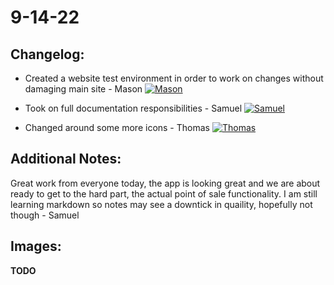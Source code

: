 # 9-14-22

## Changelog:

- Created a website test environment in order to work on changes without damaging main site - Mason [![Mason](https://img.shields.io/github/followers/MasonT8198?style=social)](https://github.com/MasonT8198)

- Took on full documentation responsibilities - Samuel [![Samuel](https://img.shields.io/github/followers/bigManSamm?style=social)](https://github.com/bigManSamm)

- Changed around some more icons - Thomas [![Thomas](https://img.shields.io/github/followers/ro-bot1?style=social)](https://github.com/ro-bot1)

## Additional Notes:
Great work from everyone today, the app is looking great and we are about ready to get to the hard part, the actual point of sale functionality. I am still learning markdown so notes may see a downtick in quaility, hopefully not though - Samuel  

## Images:
**TODO**